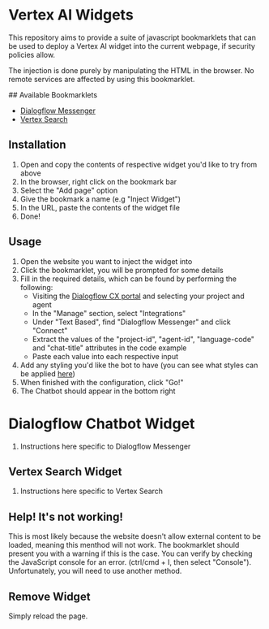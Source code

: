 # Vertex AI Widgets

This repository aims to provide a suite of javascript bookmarklets that can be used to deploy a Vertex AI widget into the current webpage, if security policies allow.

The injection is done purely by manipulating the HTML in the browser. No remote services are affected by using this bookmarklet.

## Available Bookmarklets

- [Dialogflow Messenger](./public/js/dialogflowmessenger.js)
- [Vertex Search](./public/js/searchwidget.js)

## Installation

1. Open and copy the contents of respective widget you'd like to try from above
1. In the browser, right click on the bookmark bar
1. Select the "Add page" option
1. Give the bookmark a name (e.g "Inject Widget")
1. In the URL, paste the contents of the widget file
1. Done!

## Usage

1. Open the website you want to inject the widget into
1. Click the bookmarklet, you will be prompted for some details
1. Fill in the required details, which can be found by performing the following:
    * Visiting the [Dialogflow CX portal](https://dialogflow.cloud.google.com/cx/projects) and selecting your project and agent
    * In the "Manage" section, select "Integrations"
    * Under "Text Based", find "Dialogflow Messenger" and click "Connect"
    * Extract the values of the "project-id", "agent-id", "language-code" and "chat-title" attributes in the code example
    * Paste each value into each respective input
1. Add any styling you'd like the bot to have (you can see what styles can be applied [here](https://cloud.google.com/dialogflow/cx/docs/concept/integration/dialogflow-messenger#css-customize-general))
1. When finished with the configuration, click "Go!"
1. The Chatbot should appear in the bottom right

# Dialogflow Chatbot Widget

1. Instructions here specific to Dialogflow Messenger

## Vertex Search Widget

1. Instructions here specific to Vertex Search

## Help! It's not working!

This is most likely because the website doesn't allow external content to be loaded, meaning this menthod will not work. The bookmarklet should present you with a warning if this is the case. You can verify by checking the JavaScript console for an error. (ctrl/cmd + I, then select "Console"). Unfortunately, you will need to use another method.

## Remove Widget

Simply reload the page.
